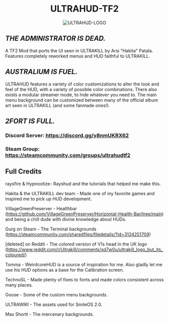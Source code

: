 <div align="center">

# ULTRAHUD-TF2

![ULTRAHUD-LOGO](https://i.imgur.com/bVuGDn6.png)

</div>

## *THE ADMINISTRATOR IS DEAD.*

A TF2 Mod that ports the UI seen in ULTRAKILL by Arsi "Hakita" Patala.
Features completely reworked menus and HUD faithful to ULTRAKILL.

## *AUSTRALIUM IS FUEL.*

ULTRAHUD features a variety of color customizations to alter the look and feel of the HUD, with a variety of possible color combinations.
There also exists a modular streamer mode, to hide whatever you need to. The main menu background can be customized between many of the official album art seen in ULTRAKILL (and some fanmade ones!).

## *2FORT IS FULL.*

### Discord Server: <https://discord.gg/v8nmUKRX62>

### Steam Group: <https://steamcommunity.com/groups/ultrahudtf2>

## Full Credits

raysfire & Hypnootize- Rayshud and the tutorials that helped me make this.

Hakita & the ULTRAKILL dev team - Made one of my favorite games and inspired me to pick up HUD development.

VillageGreenPreserver - Healthbar (<https://github.com/VillageGreenPreserver/Horizontal-Health-Bar/tree/main>) and being a chill dude with divine knowledge about HUDs.

Gurg on Steam - The Terminal backgrounds (<https://steamcommunity.com/sharedfiles/filedetails/?id=3124251709>)

[deleted] on Reddit - The colored version of V1s head in the UK logo (<https://www.reddit.com/r/Ultrakill/comments/xd7w0u/ultrakill_logo_but_its_coloured/>)

Tomma - WeirdcoreHUD is a source of inspiration for me. Also gladly let me use his HUD options as a base for the Calibration screen.

TechnoSL - Made plenty of fixes to fonts and made colors consistent across many places.

Goose - Some of the custom menu backgrounds.

ULTRAWIKI - The assets used for SmileOS 2.0.

Max Shortt - The mercenary backgrounds.
